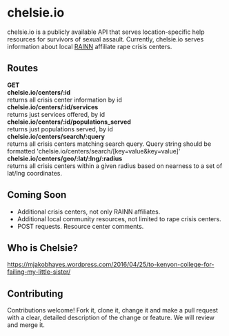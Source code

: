 # chelsie.io
chelsie.io is a publicly available API that serves location-specific help resources for survivors of sexual assault. Currently, chelsie.io serves information about local [RAINN](https://www.rainn.org/) affiliate rape crisis centers.

## Routes
**GET**  
**chelsie.io/centers/:id**  
returns all crisis center information by id  
**chelsie.io/centers/:id/services**  
returns just services offered, by id  
**chelsie.io/centers/:id/populations_served**  
returns just populations served, by id  
**chelsie.io/centers/search/:query**  
returns all crisis centers matching search query. Query string   should be formatted 'chelsie.io/centers/search/[key=value&key=value]'  
**chelsie.io/centers/geo/:lat/:lng/:radius**  
returns all crisis centers within a given radius based on nearness to a set of lat/lng coordinates.  

## Coming Soon
* Additional crisis centers, not only RAINN affiliates.
* Additional local community resources, not limited to rape crisis centers.
* POST requests. Resource center comments.

## Who is Chelsie?
https://mjakobhayes.wordpress.com/2016/04/25/to-kenyon-college-for-failing-my-little-sister/

## Contributing
Contributions welcome!
Fork it, clone it, change it and make a pull request with a clear, detailed description of the change or feature.
We will review and merge it.
